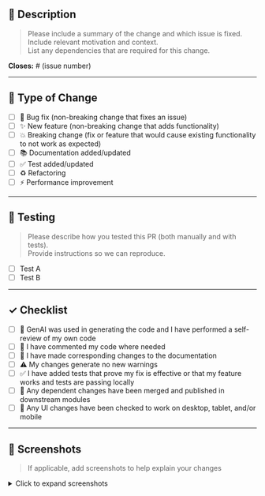 <!-- 
Thank you for contributing! Please fill out this template to help us review your PR.
-->

## 📝 Description

> Please include a summary of the change and which issue is fixed.  
> Include relevant motivation and context.  
> List any dependencies that are required for this change.

**Closes:** # (issue number)

---

## 🔧 Type of Change

- [ ] 🐛 Bug fix (non-breaking change that fixes an issue)
- [ ] ✨ New feature (non-breaking change that adds functionality)
- [ ] 💥 Breaking change (fix or feature that would cause existing functionality to not work as expected)
- [ ] 📚 Documentation added/updated
- [ ] ✅ Test added/updated
- [ ] ♻️ Refactoring
- [ ] ⚡ Performance improvement

---

## 🧪 Testing

> Please describe how you tested this PR (both manually and with tests).  
> Provide instructions so we can reproduce.

- [ ] Test A
- [ ] Test B

---

## ✓ Checklist

- [ ] 🤖 GenAI was used in generating the code and I have performed a self-review of my own code
- [ ] 💬 I have commented my code where needed
- [ ] 📖 I have made corresponding changes to the documentation
- [ ] ⚠️ My changes generate no new warnings
- [ ] ✅ I have added tests that prove my fix is effective or that my feature works and tests are passing locally
- [ ] 🔗 Any dependent changes have been merged and published in downstream modules
- [ ] 📱 Any UI changes have been checked to work on desktop, tablet, and/or mobile

---

## 📸 Screenshots

> If applicable, add screenshots to help explain your changes

<details>
<summary>Click to expand screenshots</summary>

<!-- Add your screenshots here -->

</details>